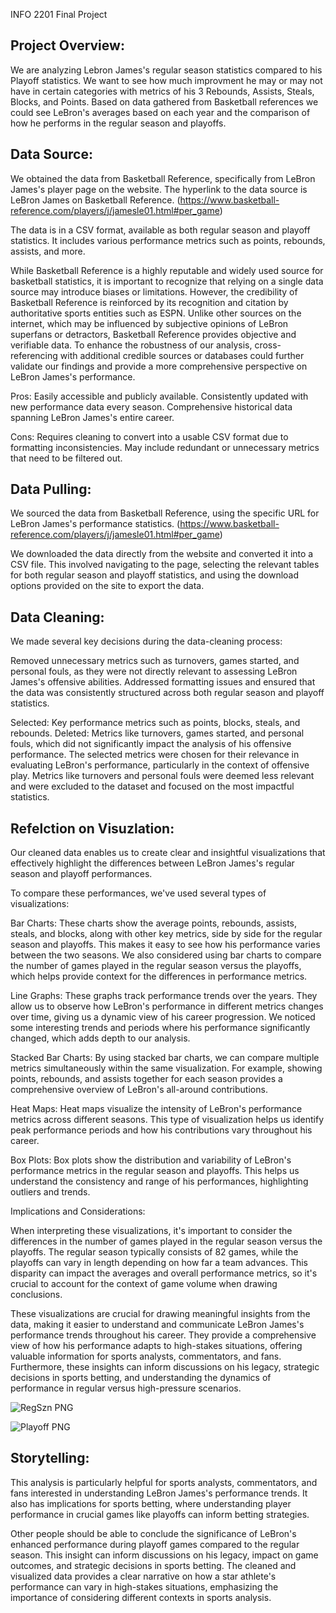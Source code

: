 INFO 2201 Final Project 

## Project Overview:

We are analyzing Lebron James's regular season statistics compared to his Playoff statistics. We want to see how much improvment he may or may not have in certain categories with metrics of his 3 Rebounds, Assists, Steals, Blocks, and Points. Based on data gathered from Basketball references we could see LeBron's averages based on each year and the comparison of how he performs in the regular season and playoffs. 

## Data Source:

We obtained the data from Basketball Reference, specifically from LeBron James's player page on the website. The hyperlink to the data source is LeBron James on Basketball Reference. (https://www.basketball-reference.com/players/j/jamesle01.html#per_game)

The data is in a CSV format, available as both regular season and playoff statistics. It includes various performance metrics such as points, rebounds, assists, and more.

While Basketball Reference is a highly reputable and widely used source for basketball statistics, it is important to recognize that relying on a single data source may introduce biases or limitations. However, the credibility of Basketball Reference is reinforced by its recognition and citation by authoritative sports entities such as ESPN. Unlike other sources on the internet, which may be influenced by subjective opinions of LeBron superfans or detractors, Basketball Reference provides objective and verifiable data. To enhance the robustness of our analysis, cross-referencing with additional credible sources or databases could further validate our findings and provide a more comprehensive perspective on LeBron James's performance. 

Pros:
Easily accessible and publicly available.
Consistently updated with new performance data every season.
Comprehensive historical data spanning LeBron James's entire career.

Cons:
Requires cleaning to convert into a usable CSV format due to formatting inconsistencies.
May include redundant or unnecessary metrics that need to be filtered out.

## Data Pulling:
We sourced the data from Basketball Reference, using the specific URL for LeBron James's performance statistics. (https://www.basketball-reference.com/players/j/jamesle01.html#per_game)

We downloaded the data directly from the website and converted it into a CSV file. This involved navigating to the page, selecting the relevant tables for both regular season and playoff statistics, and using the download options provided on the site to export the data.

## Data Cleaning:

We made several key decisions during the data-cleaning process:

Removed unnecessary metrics such as turnovers, games started, and personal fouls, as they were not directly relevant to assessing LeBron James's offensive abilities.
Addressed formatting issues and ensured that the data was consistently structured across both regular season and playoff statistics.

Selected: Key performance metrics such as points, blocks, steals, and rebounds.
Deleted: Metrics like turnovers, games started, and personal fouls, which did not significantly impact the analysis of his offensive performance.
The selected metrics were chosen for their relevance in evaluating LeBron's performance, particularly in the context of offensive play. Metrics like turnovers and personal fouls were deemed less relevant and were excluded to the dataset and focused on the most impactful statistics.

## Refelction on Visuzlation:

Our cleaned data enables us to create clear and insightful visualizations that effectively highlight the differences between LeBron James's regular season and playoff performances.

To compare these performances, we've used several types of visualizations:

Bar Charts: These charts show the average points, rebounds, assists, steals, and blocks, along with other key metrics, side by side for the regular season and playoffs. This makes it easy to see how his performance varies between the two seasons. We also considered using bar charts to compare the number of games played in the regular season versus the playoffs, which helps provide context for the differences in performance metrics.

Line Graphs: These graphs track performance trends over the years. They allow us to observe how LeBron's performance in different metrics changes over time, giving us a dynamic view of his career progression. We noticed some interesting trends and periods where his performance significantly changed, which adds depth to our analysis.

Stacked Bar Charts: By using stacked bar charts, we can compare multiple metrics simultaneously within the same visualization. For example, showing points, rebounds, and assists together for each season provides a comprehensive overview of LeBron's all-around contributions.

Heat Maps: Heat maps visualize the intensity of LeBron's performance metrics across different seasons. This type of visualization helps us identify peak performance periods and how his contributions vary throughout his career.

Box Plots: Box plots show the distribution and variability of LeBron's performance metrics in the regular season and playoffs. This helps us understand the consistency and range of his performances, highlighting outliers and trends.

Implications and Considerations:

When interpreting these visualizations, it's important to consider the differences in the number of games played in the regular season versus the playoffs. The regular season typically consists of 82 games, while the playoffs can vary in length depending on how far a team advances. This disparity can impact the averages and overall performance metrics, so it's crucial to account for the context of game volume when drawing conclusions.

These visualizations are crucial for drawing meaningful insights from the data, making it easier to understand and communicate LeBron James's performance trends throughout his career. They provide a comprehensive view of how his performance adapts to high-stakes situations, offering valuable information for sports analysts, commentators, and fans. Furthermore, these insights can inform discussions on his legacy, strategic decisions in sports betting, and understanding the dynamics of performance in regular versus high-pressure scenarios.

![RegSzn PNG](https://github.com/user-attachments/assets/5c46ae47-8124-4f87-ad99-a6c0f5749385)

![Playoff PNG](https://github.com/user-attachments/assets/7c06ec84-d7b2-43ce-8d44-29bbf23efb0e)

## Storytelling:

This analysis is particularly helpful for sports analysts, commentators, and fans interested in understanding LeBron James's performance trends. It also has implications for sports betting, where understanding player performance in crucial games like playoffs can inform betting strategies.

Other people should be able to conclude the significance of LeBron's enhanced performance during playoff games compared to the regular season. This insight can inform discussions on his legacy, impact on game outcomes, and strategic decisions in sports betting. The cleaned and visualized data provides a clear narrative on how a star athlete's performance can vary in high-stakes situations, emphasizing the importance of considering different contexts in sports analysis.

